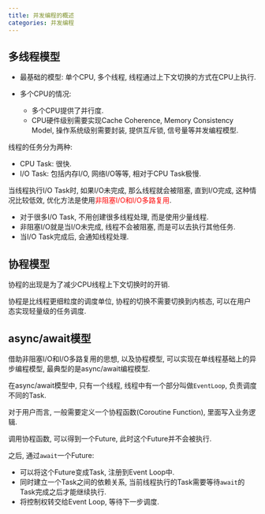 ```yaml
---
title: 并发编程的概述
categories: 并发编程
---
```




## 多线程模型

* 最基础的模型: 单个CPU, 多个线程, 线程通过上下文切换的方式在CPU上执行.

* 多个CPU的情况:
  * 多个CPU提供了并行度.
  * CPU硬件级别需要实现Cache Coherence, Memory Consistency Model, 操作系统级别需要封装, 提供互斥锁, 信号量等并发编程模型.

线程的任务分为两种:

* CPU Task: 很快.
* I/O Task: 包括内存I/O, 网络I/O等等, 相对于CPU Task极慢.

当线程执行I/O Task时, 如果I/O未完成, 那么线程就会被阻塞, 直到I/O完成, 这种情况比较低效, 优化方法是使用<font color=red>非阻塞I/O和I/O多路复用</font>.

* 对于很多I/O Task, 不用创建很多线程处理, 而是使用少量线程.
* 非阻塞I/O就是当I/O未完成, 线程不会被阻塞, 而是可以去执行其他任务.
* 当I/O Task完成后, 会通知线程处理.



## 协程模型

协程的出现是为了减少CPU线程上下文切换时的开销.

协程是比线程更细粒度的调度单位, 协程的切换不需要切换到内核态, 可以在用户态实现轻量级的任务调度.



## async/await模型

借助非阻塞I/O和I/O多路复用的思想, 以及协程模型, 可以实现在单线程基础上的异步编程模型, 最典型的是async/await编程模型.

在async/await模型中, 只有一个线程, 线程中有一个部分叫做`EventLoop`, 负责调度不同的Task.

对于用户而言, 一般需要定义一个协程函数(Coroutine Function), 里面写入业务逻辑.

调用协程函数, 可以得到一个Future, 此时这个Future并不会被执行.

之后, 通过`await`一个Future:

* 可以将这个Future变成Task, 注册到Event Loop中.
* 同时建立一个Task之间的依赖关系, 当前线程执行的Task需要等待`await`的Task完成之后才能继续执行.
* 将控制权转交给Event Loop, 等待下一步调度.
